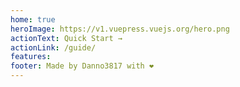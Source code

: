 ```yaml
---
home: true
heroImage: https://v1.vuepress.vuejs.org/hero.png
actionText: Quick Start →
actionLink: /guide/
features:
footer: Made by Danno3817 with ❤️
---
```

